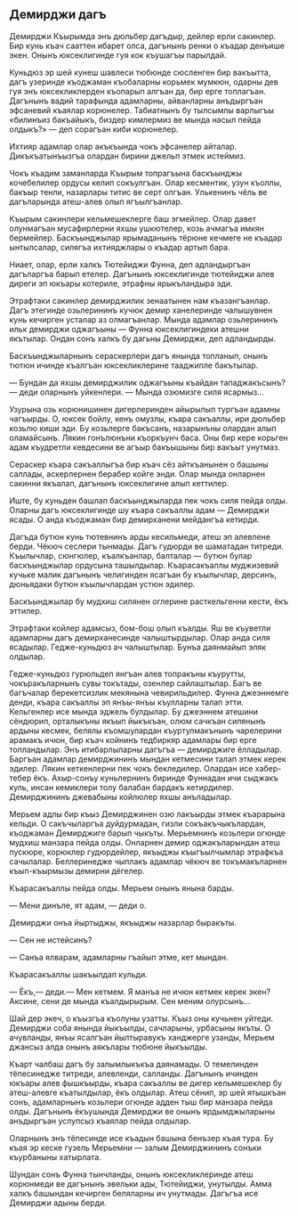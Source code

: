 ## Демирджи дагъ

Демирджи Къырымда энъ дюльбер дагъдыр, дейлер ерли сакинлер.
Бир кунь къач сааттен ибарет олса, дагънынъ ренки о къадар денъише экен.
Онынъ юксеклигинде гуя кок къушагъы парылдай.

Куньдюз эр шей кунеш шавлеси тюбюнде сюсленген бир вакъытта, дагъ узеринде къоджаман къобаларны корьмек мумкюн, одарны дев гуя энъ юксекликлерден къопарып алгъан да, бир ерге топлагъан.
Дагънынъ вадий тарафында адамларны, айванларны анъдыргъан эфсаневий къаялар корюнелер.
Табиатнынъ бу тылсымлы варлыгъы «билинъиз бакъайыкъ, биздер кимлермиз ве мында насыл пейда олдыкъ?» — деп сорагъан киби корюнелер.

Ихтияр адамлар олар акъкъында чокъ эфсанелер айталар.
Дикъкъатынъызгъа олардан бирини джельп этмек истеймиз.

Чокъ къадим заманларда Къырым топрагъына баскъынджы кочебелилер ордусы келип сокъулгъан.
Олар кесментик, узун къоллы, бакъыр тенли, назарлары титис ве серт олгъан.
Улькенинъ чёль ве дагъларында атеш-алев олып ягъылгъанлар.


Къырым сакинлери кельмешеклерге баш эгмейлер.
Олар давет олунмагъан мусафирлерни яхшы ушкютелер, козь ачмагъа имкян бермейлер.
Баскъынджылар ярымаданынъ тёрюне кечмеге не къадар ынтылсалар, силягъа ихтияджлары о къадар артып бара.

Ниает, олар, ерли халкъ Тютейиджи Фунна, деп адландыргъан дагъларгъа барып етелер.
Дагънынъ юксеклигинде тютейиджи алев диреги эп юкъары котериле, этрафны ярыкъландыра эди.

Этрафтаки сакинлер демирджилик зенаатынен нам къазангъанлар.
Дагъ этегинде озьлерининъ кучюк демир ханелеринде чалышувнен кунь кечирген усталар аз олмагъанлар.
Мында адамлар озьлерининъ ильк демирджи оджагъыны — Фунна юксеклигиндеки атешни якътылар.
Ондан сонъ халкъ бу дагьны Демирджи, деп адландырды.

Баскъынджыларнынъ сераскерлери дагъ янында топланып, онынъ тютюн ичинде къалгъан юксекликлерине тааджипле бакътылар.

— Бундан да яхшы демирджилик оджагъыны къайдан тападжакъсынъ? — деди оларнынъ уйкенлери. — Мында озюмизге силя ясармыз...

Узурына озь корюнишинен дигерлеринден айырылып тургъан адамны чагъырды.
О, юксек бойлу, кенъ омузлы, къара сакъаллы, ири дюльбер козьлю киши эди.
Бу козьлерге бакъсанъ, назарынъны олардан алып оламайсынъ.
Лякин гонълюнъни къоркъунч баса.
Оны бир кере корьген адам къудретли кевдесини ве агъыр бакъышыны бир вакъыт унутмаз.

Сераскер къара сакъаллыгъа бир къач сёз айткъанынен о башыны саллады, аскерлернен берабер койге энди.
Олар мында онларнен сакинни якъалап, дагънынъ юксеклигине алып кеттилер.

Иште, бу куньден башлап баскъынджыларда пек чокъ силя пейда олды.
Оларны дагъ юксеклигинде шу къара сакъаллы адам — Демирджи ясады.
О анда къоджаман бир демирханени мейдангъа кетирди.

Дагъда бутюн кунь тютевнинъ арды кесильмеди, атеш эп алевлене берди.
Чёкюч сеслери тынмады.
Дагъ гудюрди ве шаматадан титреди.
Къылычлар, сюнгюлер, къалкъанлар, балталар — бутюн булар баскъынджылар ордусына ташылдылар.
Къарасакъаллы муджизевий кучьке малик дагънынъ челигинден ясагъан бу къылычлар, дерсинъ, дюньядаки бутюн къылычлардан устюн эдилер.

Баскъынджылар бу мудхиш силянен оглерине расткельгенни кести, ёкъ эттилер.

Этрафтаки койлер адамсыз, бом-бош олып къалды.
Яш ве къуветли адамларны дагъ демирханесинде чалыштырдылар.
Олар анда силя ясадылар.
Гедже-куньдюз ач чалыштылар.
Бунъа даянмайып эляк олдылар.


Гедже-куньдюз гурюльдеп янгъан алев топракъны къурутты, чокъракъларнынъ сувы токътады, озенлер сайлаштылар.
Багъ ве багъчалар берекетсизлик мекянына чевирильдилер.
Фунна джеэннемге денди, къара сакъаллы эп янъы-янъы къулларны талап этти.
Кельгенлер исе мында эджель булдылар.
Бу джеэннем атешини сёндюрип, орталыкъны якъып йыкъкъан, олюм сачкъан силянынъ ардыны кесмек, белялы къомшулардан къуртулмакънынъ чарелерини арамакъ ичюн, бир къач койнинъ тедбиркяр адамлары бир ерге топландылар.
Энъ итибарлыларны дагъгъа — демирджиге ёлладылар.
Баргъан адамлар демирджининъ мындан кетмесини талап этмек керек эдилер.
Лякин кеткенлерни пек чокъ бекледилер.
Олардан исе хабер-тебер ёкъ.
Ахыр-сонъу куньлернинъ биринде Фуннадан ичи сыджакъ куль, инсан кемиклери толу балабан бардакъ кетирдилер.
Демирджининъ джевабыны койлюлер яхшы анъладылар.

Мерьем адлы бир къыз Демирджинен озю лакъырды этмек къарарына кельди.
О сакъчыларгъа дуйдурмадан, гизли сокъакъчыкълардан, къоджаман Демирджиге барып чыкъты.
Мерьемнинъ козьлери огюнде мудхиш манзара пейда олды.
Онларнен демир оджакъларындан атеш пускюре, корюклер гудюрдейлер, якъыджы къыгъылчымлар этрафкъа сачылалар.
Беллеринедже чыплакъ адамлар чёкюч ве токъмакъларнен къып-къырмызы демирни дёгелер.

Къарасакъаллы пейда олды.
Мерьем онынъ янына барды.

— Мени динъле, ят адам, — деди о.

Демирджи онъа йыртыджы, якъыджы назарлар быракъты.

— Сен не истейсинъ?

— Санъа ялварам, адамларны гъайып этме, кет мындан.

Къарасакъаллы шакъылдап кульди.

— Ёкъ,— деди.— Мен кетмем.
Я манъа не ичюн кетмек керек экен?
Аксине, сени де мында къалдырырым.
Сен меним олурсынъ...

Шай дер экеч, о къызгъа къолуны узатты.
Къыз оны кучьнен уйтеди.
Демирджи соба янында йыкъылды, сачларыны, урбасыны якъты.
О ачувланды, янъы ясалгъан йылтыравукъ ханджерге узанды, Мерьем джансыз алда онынъ аякълары тюбюне йыкъылды.

Къарт чалбаш дагъ бу залымлыкъкъа даянамады.
О темелинден тёпесинедже титреди, алевленди, салланды.
Дагънынъ ичинден юкъары алев фышкъырды, къара сакъаллы ве дигер кельмешеклер бу атеш-алевге къатылдылар, ёкъ олдылар.
Атеш сёнип, эр шей ятышкъан сонъ, адамларнынъ козьлери огюнде адден тыш бир манзара пейда олды.
Дагънынъ ёкъушында Демирджи ве онынъ ярдымджыларыны анъдыргъан услупсыз къаялар пейда олдылар.

Оларнынъ энъ тёпесинде исе къадын башына бенъзер къая тура.
Бу къая эр кеске гузель Мерьемни — залым Демирджининъ сонъки къурбаныны хатырлата.

Шундан сонъ Фунна тынчланды, онынъ юксекликлеринде атеш корюнмеди ве дагънынъ эвельки ады, Тютейиджи, унутылды.
Амма халкъ башындан кечирген беляларны ич унутмады.
Дагъгъа исе Демирджи адыны берди.
